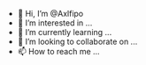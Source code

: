 - 👋 Hi, I’m @Axlfipo
- 👀 I’m interested in ...
- 🌱 I’m currently learning ...
- 💞️ I’m looking to collaborate on ...
- 📫 How to reach me ...

<!---
Axlfipo/Axlfipo is a ✨ special ✨ repository because its `README.md` (this file) appears on your GitHub profile.
You can click the Preview link to take a look at your changes.
--->
